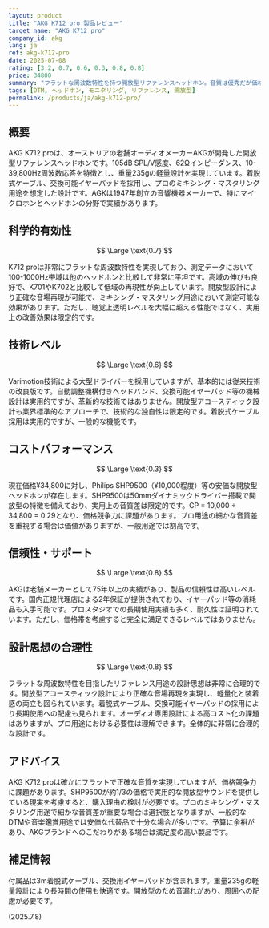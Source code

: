 ```yaml
---
layout: product
title: "AKG K712 pro 製品レビュー"
target_name: "AKG K712 pro"
company_id: akg
lang: ja
ref: akg-k712-pro
date: 2025-07-08
rating: [3.2, 0.7, 0.6, 0.3, 0.8, 0.8]
price: 34800
summary: "フラットな周波数特性を持つ開放型リファレンスヘッドホン。音質は優秀だが価格競争力に課題があり、安価な代替品が存在。"
tags: [DTM, ヘッドホン, モニタリング, リファレンス, 開放型]
permalink: /products/ja/akg-k712-pro/
---
```

## 概要

AKG K712 proは、オーストリアの老舗オーディオメーカーAKGが開発した開放型リファレンスヘッドホンです。105dB SPL/V感度、62Ωインピーダンス、10-39,800Hz周波数応答を特徴とし、重量235gの軽量設計を実現しています。着脱式ケーブル、交換可能イヤーパッドを採用し、プロのミキシング・マスタリング用途を想定した設計です。AGKは1947年創立の音響機器メーカーで、特にマイクロホンとヘッドホンの分野で実績があります。

## 科学的有効性

$$ \Large \text{0.7} $$

K712 proは非常にフラットな周波数特性を実現しており、測定データにおいて100-1000Hz帯域は他のヘッドホンと比較して非常に平坦です。高域の伸びも良好で、K701やK702と比較して低域の再現性が向上しています。開放型設計により正確な音場再現が可能で、ミキシング・マスタリング用途において測定可能な効果があります。ただし、聴覚上透明レベルを大幅に超える性能ではなく、実用上の改善効果は限定的です。

## 技術レベル

$$ \Large \text{0.6} $$

Varimotion技術による大型ドライバーを採用していますが、基本的には従来技術の改良版です。自動調整機構付きヘッドバンド、交換可能イヤーパッド等の機械設計は実用的ですが、革新的な技術ではありません。開放型アコースティック設計も業界標準的なアプローチで、技術的な独自性は限定的です。着脱式ケーブル採用は実用的ですが、一般的な機能です。

## コストパフォーマンス

$$ \Large \text{0.3} $$

現在価格¥34,800に対し、Philips SHP9500（¥10,000程度）等の安価な開放型ヘッドホンが存在します。SHP9500は50mmダイナミックドライバー搭載で開放型の特徴を備えており、実用上の音質差は限定的です。CP = 10,000 ÷ 34,800 = 0.29となり、価格競争力に課題があります。プロ用途の細かな音質差を重視する場合は価値がありますが、一般用途では割高です。

## 信頼性・サポート

$$ \Large \text{0.8} $$

AKGは老舗メーカーとして75年以上の実績があり、製品の信頼性は高いレベルです。国内正規代理店による2年保証が提供されており、イヤーパッド等の消耗品も入手可能です。プロスタジオでの長期使用実績も多く、耐久性は証明されています。ただし、価格帯を考慮すると完全に満足できるレベルではありません。

## 設計思想の合理性

$$ \Large \text{0.8} $$

フラットな周波数特性を目指したリファレンス用途の設計思想は非常に合理的です。開放型アコースティック設計により正確な音場再現を実現し、軽量化と装着感の両立も図られています。着脱式ケーブル、交換可能イヤーパッドの採用により長期使用への配慮も見られます。オーディオ専用設計による高コスト化の課題はありますが、プロ用途における必要性は理解できます。全体的に非常に合理的な設計です。

## アドバイス

AKG K712 proは確かにフラットで正確な音質を実現していますが、価格競争力に課題があります。SHP9500が約1/3の価格で実用的な開放型サウンドを提供している現実を考慮すると、購入理由の検討が必要です。プロのミキシング・マスタリング用途で細かな音質差が重要な場合は選択肢となりますが、一般的なDTMや音楽鑑賞用途では安価な代替品で十分な場合が多いです。予算に余裕があり、AKGブランドへのこだわりがある場合は満足度の高い製品です。

## 補足情報

付属品は3m着脱式ケーブル、交換用イヤーパッドが含まれます。重量235gの軽量設計により長時間の使用も快適です。開放型のため音漏れがあり、周囲への配慮が必要です。

(2025.7.8)